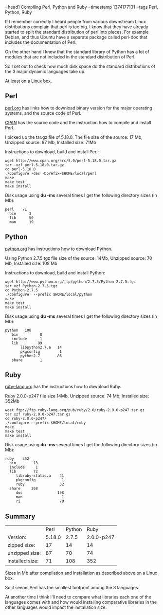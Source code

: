 =head1 Compiling Perl, Python and Ruby
=timestamp 1374177131
=tags Perl, Python, Ruby



If I remember correctly I heard people from various downstream Linux distributions complain that perl is too big.
I know that they have already started to split the standard distribution of perl into pieces. For example
Debian, and thus Ubuntu have a separate package called perl-doc that includes the documentation of Perl.

On the other hand I know that the standard library of Python has a lot of modules that are not included in
the standard distribution of Perl.

So I set out to check how much disk space do the standard distributions of the 3 major dynamic languages take up.

At least on a Linux box.



<h2>Perl</h2>

<a href="http://www.perl.org/get.html">perl.org</a> has links how to download binary version
for the major operating systems, and the source code of Perl.

<a href="http://www.cpan.org/src/README.html">CPAN</a> has the source code and the instruction how
to compile and install Perl.

I picked up the tar.gz file of 5.18.0.  The file size of the source: 17 Mb, Unzipped source: 87 Mb, Installed size: 71Mb

Instructions to download, build and install Perl:

    wget http://www.cpan.org/src/5.0/perl-5.18.0.tar.gz
    tar -xzf perl-5.18.0.tar.gz
    cd perl-5.18.0
    ./Configure -des -Dprefix=$HOME/local/perl
    make
    make test
    make install

Disk usage using <b>du -ms</b> several times I get the following directory sizes (in Mb):

    perl    71
      bin      3
      lib      50
      man      19


<h2>Python</h2>

<a href="http://www.python.org/download/">python.org</a> has instructions how to download Python.

Using Python 2.7.5 tgz file size of the source: 14Mb, Unzipped source: 70 Mb, Installed size: 108 Mb

Instructions to download, build and install Python:

    wget http://www.python.org/ftp/python/2.7.5/Python-2.7.5.tgz
    tar xzf Python-2.7.5.tgz
    cd Python-2.7.5
    ./configure  --prefix $HOME/local/python
    make
    make test
    make install

Disk usage using <b>du -ms</b> several times I get the following directory sizes (in Mb):

    python   108
       bin          8
       include      1
       lib         99
           libpython2.7.a   14
           pkgconfig         1
           python2.7        86
       share        1
<h2>Ruby</h2>

<a href="http://www.ruby-lang.org/en/downloads/">ruby-lang.org</a> has the instructions how to download Ruby.

Ruby 2.0.0-p247  file size 14Mb, Unzipped source: 74 Mb, Installed size: 352Mb

    wget ftp://ftp.ruby-lang.org/pub/ruby/2.0/ruby-2.0.0-p247.tar.gz
    tar xzf ruby-2.0.0-p247.tar.gz
    cd ruby-2.0.0-p247/
    ./configure --prefix $HOME/local/ruby
    make
    make test
    make install

Disk usage using <b>du -ms</b> several times I get the following directory sizes (in Mb):

    ruby    352
      bin        13
      include     1
      lib        72
         libruby-static.a    41
         pkgconfig            1
         ruby                32
      share     268
         doc                198
         man                  1
         ri                  70
<h2>Summary</h2>

<table>
<tr><td></td><td>Perl</td><td>Python</td><td>Ruby</td></tr>
<tr><td>Version:</td><td>5.18.0</td><td>2.7.5</td><td>2.0.0-p247</td></tr>
<tr><td>zipped size:</td><td>17</td><td>14</td><td>14</td></tr>
<tr><td>unzipped size:</td><td>87</td><td>70</td><td>74</td></tr>
<tr><td>installed size:</td><td>71</td><td>108</td><td>352</td></tr>
</table>

Sizes in Mb after compilation and installation as described above on a Linux box.

So it seems Perl has the smallest footprint among the 3 languages.

At another time I think I'll need to compare what libraries each one of the languages
comes with and how would installing comparative libraries in the other languages
would impact the installation size.



